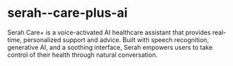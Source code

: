 # serah--care-plus-ai
Serah Care+ is a voice-activated AI healthcare assistant that provides real-time, personalized support and advice. Built with speech recognition, generative AI, and a soothing interface, Serah empowers users to take control of their health through natural conversation.
